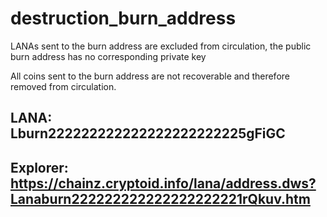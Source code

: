 # destruction_burn_address
LANAs sent to the burn address are excluded from circulation, the public burn address has no corresponding private key


All coins sent to the burn address are not recoverable and therefore removed from circulation.

## LANA: Lburn222222222222222222222225gFiGC

## Explorer: https://chainz.cryptoid.info/lana/address.dws?Lanaburn222222222222222222221rQkuv.htm
